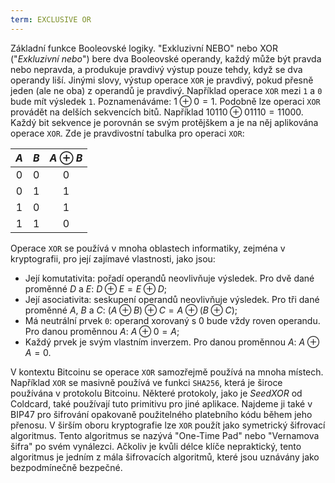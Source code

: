 ```yaml
---
term: EXCLUSIVE OR
---
```


Základní funkce Booleovské logiky. "Exkluzivní NEBO" nebo XOR ("*Exkluzivní nebo*") bere dva Booleovské operandy, každý může být pravda nebo nepravda, a produkuje pravdivý výstup pouze tehdy, když se dva operandy liší. Jinými slovy, výstup operace `XOR` je pravdivý, pokud přesně jeden (ale ne oba) z operandů je pravdivý. Například operace `XOR` mezi `1` a `0` bude mít výsledek `1`. Poznamenáváme: $1 \oplus 0 = 1$. Podobně lze operaci `XOR` provádět na delších sekvencích bitů. Například $10110 \oplus 01110 = 11000$. Každý bit sekvence je porovnán se svým protějškem a je na něj aplikována operace `XOR`. Zde je pravdivostní tabulka pro operaci `XOR`:

<div align="center">

| $A$ | $B$ | $A \oplus B$ |
|:---:|:---:|:------------:|
| $0$ | $0$ |      $0$     |
| $0$ | $1$ |      $1$     |
| $1$ | $0$ |      $1$     |
| $1$ | $1$ |      $0$     |

</div>

Operace `XOR` se používá v mnoha oblastech informatiky, zejména v kryptografii, pro její zajímavé vlastnosti, jako jsou:
* Její komutativita: pořadí operandů neovlivňuje výsledek. Pro dvě dané proměnné $D$ a $E$: $D \oplus E = E \oplus D$;
* Její asociativita: seskupení operandů neovlivňuje výsledek. Pro tři dané proměnné $A$, $B$ a $C$: $(A \oplus B) \oplus C = A \oplus (B \oplus C)$;
* Má neutrální prvek `0`: operand xorovaný s 0 bude vždy roven operandu. Pro danou proměnnou $A$: $A \oplus 0 = A$;
* Každý prvek je svým vlastním inverzem. Pro danou proměnnou $A$: $A \oplus A = 0$.

V kontextu Bitcoinu se operace `XOR` samozřejmě používá na mnoha místech. Například `XOR` se masivně používá ve funkci `SHA256`, která je široce používána v protokolu Bitcoinu. Některé protokoly, jako je *SeedXOR* od Coldcard, také používají tuto primitivu pro jiné aplikace. Najdeme ji také v BIP47 pro šifrování opakovaně použitelného platebního kódu během jeho přenosu.
V širším oboru kryptografie lze `XOR` použít jako symetrický šifrovací algoritmus. Tento algoritmus se nazývá "One-Time Pad" nebo "Vernamova šifra" po svém vynálezci. Ačkoliv je kvůli délce klíče nepraktický, tento algoritmus je jedním z mála šifrovacích algoritmů, které jsou uznávány jako bezpodmínečně bezpečné.